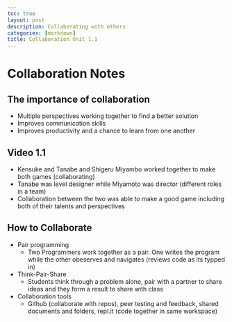 ```yaml
---
toc: true
layout: post
description: Collaborating with others
categories: [markdown]
title: Collaboration Unit 1.1
---
```


# Collaboration Notes

## The importance of collaboration
- Multiple perspectives working together to find a better solution
- Improves communication skills
- Improves productivity and a chance to learn from one another

## Video 1.1
- Kensuke and Tanabe and Shigeru Miyambo worked together to make both games (collaborating)
- Tanabe was level designer while Miyamoto was director (different roles in a team)
- Collaboration between the two was able to make a good game including both of their talents and perspectives

## How to Collaborate
- Pair programming
    - Two Programmers work together as a pair. One writes the program while the other obeserves and navigates (reviews code as its typped in)
- Think-Pair-Share
    - Students think through a problem alone, pair with a partner to share ideas and they form a result to share with class
- Collaboration tools
    - Github (collaborate with repos), peer testing and feedback, shared documents and folders, repl.it (code together in same workspace)